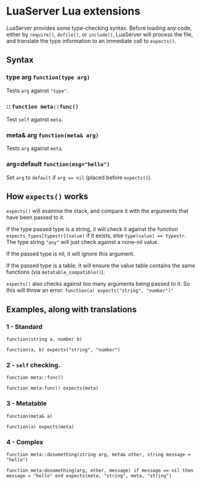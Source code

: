 # LuaServer Lua extensions

LuaServer provides some type-checking syntax.  Before loading any code, either by `require()`, `dofile()`, or `include()`, LuaServer will process the file, and translate the type information to an immediate call to `expects()`.

## Syntax

### type arg `function(type arg)`

Tests `arg` against `"type"`.

### :: `function meta::func()`

Test `self` against `meta`.

### meta& arg `function(meta& arg)`

Tests `arg` against `meta`.

### arg=default `function(msg="hello")`

Set `arg` to `default` if `arg == nil` (placed before `expects()`).

## How `expects()` works

`expects()` will examine the stack, and compare it with the arguments that have been passed to it.

If the type passed type is a string, it will check it against the function `expects_types[typestr](value)` if it exists, else `type(value) == typestr`.  The type string `"any"` will just check against a none-nil value.

If the passed type is nil, it will ignore this argument.

If the passed type is a table, it will ensure the value table contains the same functions (via `metatable_compatible()`).

`expects()` also checks against too many arguments being passed to it.  So this will throw an error: `function(a) expects("string", "number")"`

## Examples, along with translations

### 1 - Standard

`function(string a, number b)`

`function(a, b) expects("string", "number")`

### 2 - `self` checking.

`function meta::func()`

`function meta:func() expects(meta)`

### 3 - Metatable

`function(meta& a)`

`function(a) expects(meta)`

### 4 - Complex

`function meta::dosomething(string arg, meta& other, string message = "hello")`

`function meta:dosomething(arg, other, message) if message == nil then message = "hello" end expects(meta, "string", meta, "string")`
